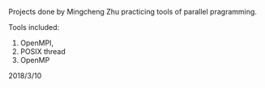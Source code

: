 Projects done by Mingcheng Zhu practicing tools of parallel pragramming.

Tools included:
1. OpenMPI,
2. POSIX thread
3. OpenMP

2018/3/10
